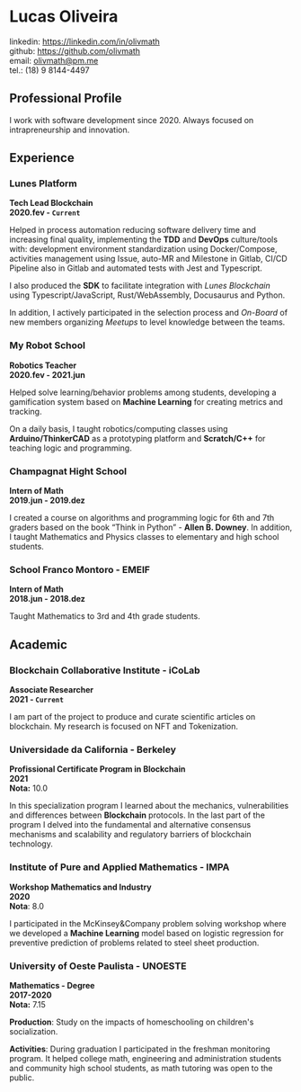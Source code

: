 # Lucas Oliveira

linkedin: https://linkedin.com/in/olivmath<br>
github: https://github.com/olivmath<br>
email: olivmath@pm.me<br>
tel.: (18) 9 8144-4497

## Professional Profile

I work with software development since 2020. Always focused on intrapreneurship and innovation.

## Experience

### Lunes Platform

**Tech Lead Blockchain**<br>
**2020.fev - `Current`**

Helped in process automation reducing software delivery time and increasing final quality, implementing the **TDD** and **DevOps** culture/tools with: development environment standardization using Docker/Compose, activities management using Issue, auto-MR and Milestone in Gitlab, CI/CD Pipeline also in Gitlab and automated tests with Jest and Typescript.

I also produced the **SDK** to facilitate integration with _Lunes Blockchain_ using Typescript/JavaScript, Rust/WebAssembly, Docusaurus and Python.

In addition, I actively participated in the selection process and _On-Board_ of new members organizing _Meetups_ to level knowledge between the teams.

### My Robot School

**Robotics Teacher**<br>
**2020.fev - 2021.jun**

Helped solve learning/behavior problems among students, developing a gamification system based on **Machine Learning** for creating metrics and tracking.

On a daily basis, I taught robotics/computing classes using **Arduino/ThinkerCAD** as a prototyping platform and **Scratch/C++** for teaching logic and programming.

### Champagnat Hight School

**Intern of Math**<br>
**2019.jun - 2019.dez**

I created a course on algorithms and programming logic for 6th and 7th graders based on the book “Think in Python” - **Allen B. Downey**.
In addition, I taught Mathematics and Physics classes to elementary and high school students.<br>

### School Franco Montoro - EMEIF

**Intern of Math**<br>
**2018.jun - 2018.dez**

Taught Mathematics to 3rd and 4th grade students.

## Academic

### Blockchain Collaborative Institute - iCoLab

**Associate Researcher**<br>
**2021 - `Current`**<br>

I am part of the project to produce and curate scientific articles on blockchain. My research is focused on NFT and Tokenization.

### Universidade da California - Berkeley

**Profissional Certificate Program in Blockchain**<br>
**2021**<br>
**Nota:** 10.0

In this specialization program I learned about the mechanics, vulnerabilities and differences between **Blockchain** protocols. In the last part of the program I delved into the fundamental and alternative consensus mechanisms and scalability and regulatory barriers of blockchain technology.

### Institute of Pure and Applied Mathematics - IMPA

**Workshop Mathematics and Industry**<br>
**2020**<br>
**Nota**: 8.0

I participated in the McKinsey&Company problem solving workshop where we developed a **Machine Learning** model based on logistic regression for preventive prediction of problems related to steel sheet production.

### University of Oeste Paulista - UNOESTE

**Mathematics - Degree**<br>
**2017-2020**<br>
**Nota:** 7.15

**Production**: Study on the impacts of homeschooling on children's socialization.

**Activities**: During graduation I participated in the freshman monitoring program.
It helped college math, engineering and administration students and community high school students, as math tutoring was open to the public.
